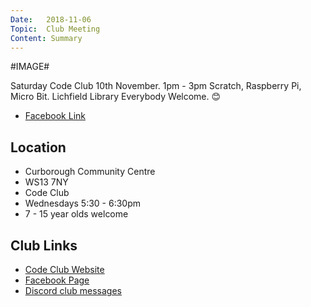 ```yaml
---
Date:   2018-11-06
Topic:  Club Meeting
Content: Summary
---
```

#IMAGE#

Saturday Code Club 10th November. 1pm - 3pm
Scratch, Raspberry Pi, Micro Bit.
Lichfield Library 
Everybody Welcome. 😊

* [Facebook Link](https://www.facebook.com/1481985248595237/posts/1779916718802087/)

## Location

* Curborough Community Centre
* WS13 7NY
* Code Club
* Wednesdays 5:30 - 6:30pm
* 7 - 15 year olds welcome

## Club Links

* [Code Club Website](https://lichfield-code-club.github.io/)
* [Facebook Page](https://www.facebook.com/LichfieldCoders)
* [Discord club messages](https://discord.gg/szz6xGK)
